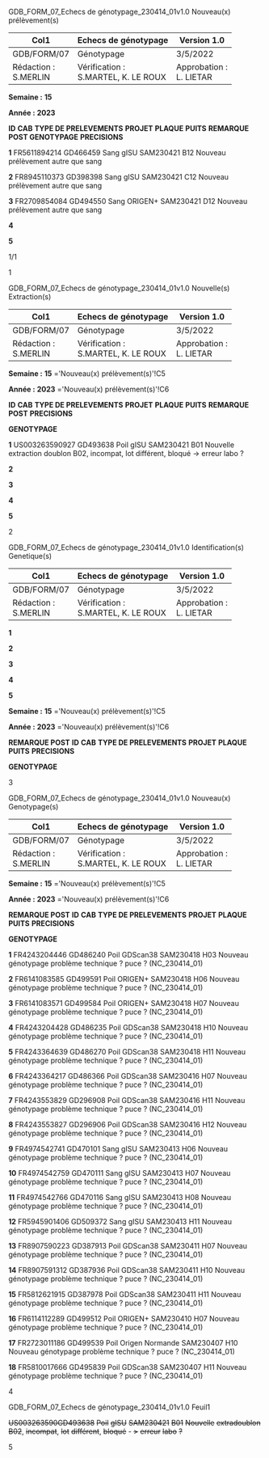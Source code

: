GDB_FORM_07_Echecs de génotypage_230414_01v1.0 Nouveau(x) prélèvement(s)




|Col1|Echecs de génotypage|Version 1.0|
|---|---|---|
|GDB/FORM/07|Génotypage|3/5/2022|
|Rédaction :<br>S.MERLIN|Vérification :<br>S.MARTEL, K. LE ROUX|Approbation :<br>L. LIETAR|


**Semaine :** **15**

**Année :** **2023**

**ID** **CAB** **TYPE DE PRELEVEMENTS** **PROJET** **PLAQUE** **PUITS** **REMARQUE POST GENOTYPAGE** **PRECISIONS**

**1** FR5611894214 GD466459 Sang gISU SAM230421 B12 Nouveau prélèvement autre que sang

**2** FR8945110373 GD398398 Sang gISU SAM230421 C12 Nouveau prélèvement autre que sang

**3** FR2709854084 GD494550 Sang ORIGEN+ SAM230421 D12 Nouveau prélèvement autre que sang

**4**

**5**

1/1


1

GDB_FORM_07_Echecs de génotypage_230414_01v1.0 Nouvelle(s) Extraction(s)



|Col1|Echecs de génotypage|Version 1.0|
|---|---|---|
|GDB/FORM/07|Génotypage|3/5/2022|
|Rédaction :<br>S.MERLIN|Vérification :<br>S.MARTEL, K. LE ROUX|Approbation :<br>L. LIETAR|


**Semaine :** **15** ='Nouveau(x) prélèvement(s)'!C5

**Année :** **2023** ='Nouveau(x) prélèvement(s)'!C6



**ID** **CAB** **TYPE DE PRELEVEMENTS** **PROJET** **PLAQUE** **PUITS** **REMARQUE POST** **PRECISIONS**

**GENOTYPAGE**


**1** US003263590927 GD493638 Poil gISU SAM230421 B01 Nouvelle extraction doublon B02, incompat, lot différent, bloqué -> erreur labo ?

**2**

**3**

**4**

**5**


2

GDB_FORM_07_Echecs de génotypage_230414_01v1.0 Identification(s) Genetique(s)


|Col1|Echecs de génotypage|Version 1.0|
|---|---|---|
|GDB/FORM/07|Génotypage|3/5/2022|
|Rédaction :<br>S.MERLIN|Vérification :<br>S.MARTEL, K. LE ROUX|Approbation :<br>L. LIETAR|


**1**

**2**

**3**

**4**

**5**


**Semaine :** **15** ='Nouveau(x) prélèvement(s)'!C5

**Année :** **2023** ='Nouveau(x) prélèvement(s)'!C6



**REMARQUE POST**
**ID** **CAB** **TYPE DE PRELEVEMENTS** **PROJET** **PLAQUE** **PUITS** **PRECISIONS**

**GENOTYPAGE**


3

GDB_FORM_07_Echecs de génotypage_230414_01v1.0 Nouveau(x) Genotypage(s)



|Col1|Echecs de génotypage|Version 1.0|
|---|---|---|
|GDB/FORM/07|Génotypage|3/5/2022|
|Rédaction :<br>S.MERLIN|Vérification :<br>S.MARTEL, K. LE ROUX|Approbation :<br>L. LIETAR|


**Semaine :** **15** ='Nouveau(x) prélèvement(s)'!C5

**Année :** **2023** ='Nouveau(x) prélèvement(s)'!C6



**REMARQUE POST**
**ID** **CAB** **TYPE DE PRELEVEMENTS** **PROJET** **PLAQUE** **PUITS** **PRECISIONS**

**GENOTYPAGE**


**1** FR4243204446 GD486240 Poil GDScan38 SAM230418 H03 Nouveau génotypage problème technique ? puce ? (NC_230414_01)

**2** FR6141083585 GD499591 Poil ORIGEN+ SAM230418 H06 Nouveau génotypage problème technique ? puce ? (NC_230414_01)

**3** FR6141083571 GD499584 Poil ORIGEN+ SAM230418 H07 Nouveau génotypage problème technique ? puce ? (NC_230414_01)

**4** FR4243204428 GD486235 Poil GDScan38 SAM230418 H10 Nouveau génotypage problème technique ? puce ? (NC_230414_01)

**5** FR4243364639 GD486270 Poil GDScan38 SAM230418 H11 Nouveau génotypage problème technique ? puce ? (NC_230414_01)

**6** FR4243364217 GD486366 Poil GDScan38 SAM230416 H07 Nouveau génotypage problème technique ? puce ? (NC_230414_01)

**7** FR4243553829 GD296908 Poil GDScan38 SAM230416 H11 Nouveau génotypage problème technique ? puce ? (NC_230414_01)

**8** FR4243553827 GD296906 Poil GDScan38 SAM230416 H12 Nouveau génotypage problème technique ? puce ? (NC_230414_01)

**9** FR4974542741 GD470101 Sang gISU SAM230413 H06 Nouveau génotypage problème technique ? puce ? (NC_230414_01)

**10** FR4974542759 GD470111 Sang gISU SAM230413 H07 Nouveau génotypage problème technique ? puce ? (NC_230414_01)

**11** FR4974542766 GD470116 Sang gISU SAM230413 H08 Nouveau génotypage problème technique ? puce ? (NC_230414_01)

**12** FR5945901406 GD509372 Sang gISU SAM230413 H11 Nouveau génotypage problème technique ? puce ? (NC_230414_01)

**13** FR8907590223 GD387913 Poil GDScan38 SAM230411 H07 Nouveau génotypage problème technique ? puce ? (NC_230414_01)

**14** FR8907591312 GD387936 Poil GDScan38 SAM230411 H10 Nouveau génotypage problème technique ? puce ? (NC_230414_01)

**15** FR5812621915 GD387978 Poil GDScan38 SAM230411 H11 Nouveau génotypage problème technique ? puce ? (NC_230414_01)

**16** FR6114112289 GD499512 Poil ORIGEN+ SAM230410 H07 Nouveau génotypage problème technique ? puce ? (NC_230414_01)

**17** FR2723011186 GD499539 Poil Origen Normande SAM230407 H10 Nouveau génotypage problème technique ? puce ? (NC_230414_01)

**18** FR5810017666 GD495839 Poil GDScan38 SAM230407 H11 Nouveau génotypage problème technique ? puce ? (NC_230414_01)


4

GDB_FORM_07_Echecs de génotypage_230414_01v1.0 Feuil1

~~US003263590GD493638~~ ~~Poil~~ ~~gISU~~ ~~SAM230421~~ ~~B01~~ ~~Nouvelle~~ ~~extradoublon~~ ~~B02~~, ~~incompat~~, ~~lot~~ ~~différent~~, ~~bloqué~~   - ~~>~~ ~~erreur~~ ~~labo~~ ~~?~~

5

